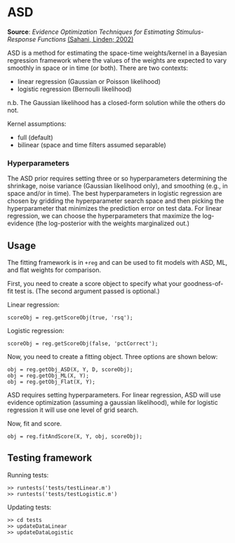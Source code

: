# ASD

__Source__: _Evidence Optimization Techniques for Estimating Stimulus-Response Functions_ [(Sahani, Linden; 2002)](http://papers.nips.cc/paper/2294-evidence-optimization-techniques-for-estimating-stimulus-response-functions)

ASD is a method for estimating the space-time weights/kernel in a Bayesian regression framework where the values of the weights are expected to vary smoothly in space or in time (or both). There are two contexts:

* linear regression (Gaussian or Poisson likelihood)
* logistic regression (Bernoulli likelihood)

n.b. The Gaussian likelihood has a closed-form solution while the others do not.

Kernel assumptions:

* full (default)
* bilinear (space and time filters assumed separable)

### Hyperparameters

The ASD prior requires setting three or so hyperparameters determining the shrinkage, noise variance (Gaussian likelihood only), and smoothing (e.g., in space and/or in time). The best hyperparameters in logistic regression are chosen by gridding the hyperparameter search space and then picking the hyperparameter that minimizes the prediction error on test data. For linear regression, we can choose the hyperparameters that maximize the log-evidence (the log-posterior with the weights marginalized out.)

## Usage

The fitting framework is in `+reg` and can be used to fit models with ASD, ML, and flat weights for comparison.

First, you need to create a score object to specify what your goodness-of-fit test is. (The second argument passed is optional.)

Linear regression:
```
scoreObj = reg.getScoreObj(true, 'rsq');
```

Logistic regression:
```
scoreObj = reg.getScoreObj(false, 'pctCorrect');
```

Now, you need to create a fitting object. Three options are shown below:
```
obj = reg.getObj_ASD(X, Y, D, scoreObj);
obj = reg.getObj_ML(X, Y);
obj = reg.getObj_Flat(X, Y);
```

ASD requires setting hyperparameters. For linear regression, ASD will use evidence optimization (assuming a gaussian likelihood), while for logistic regression it will use one level of grid search.

Now, fit and score.
```
obj = reg.fitAndScore(X, Y, obj, scoreObj);
```

## Testing framework

Running tests:

```
>> runtests('tests/testLinear.m')
>> runtests('tests/testLogistic.m')
```

Updating tests:

```
>> cd tests
>> updateDataLinear
>> updateDataLogistic
```
